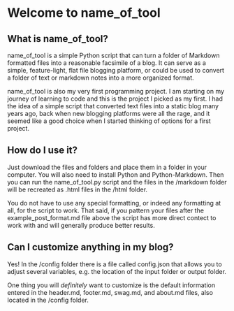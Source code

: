 # Welcome to name_of_tool

## What is name_of_tool?

name_of_tool is a simple Python script that can turn a folder of Markdown formatted files into a reasonable facsimile of a blog. It can serve as a simple, feature-light, flat file blogging platform, or could be used to convert a folder of text or markdown notes into a more organized format.

name_of_tool is also my very first programming project. I am starting on my journey of learning to code and this is the project I picked as my first. I had the idea of a simple script that converted text files into a static blog many years ago, back when new blogging platforms were all the rage, and it seemed like a good choice when I started thinking of options for a first project.

## How do I use it?

Just download the files and folders and place them in a folder in your computer. You will also need to install Python and Python-Markdown. Then you can run the name_of_tool.py script and the files in the /markdown folder will be recreated as .html files in the /html folder.

You do not have to use any special formatting, or indeed any formatting at all, for the script to work. That said, if you pattern your files after the example_post_format.md file above the script has more direct contect to work with and will generally produce better results.

## Can I customize anything in my blog?

Yes! In the /config folder there is a file called config.json that allows you to adjust several variables, e.g. the location of the input folder or output folder.

One thing you will _definitely_ want to customize is the default information entered in the header.md, footer.md, swag.md, and about.md files, also located in the /config folder. 
